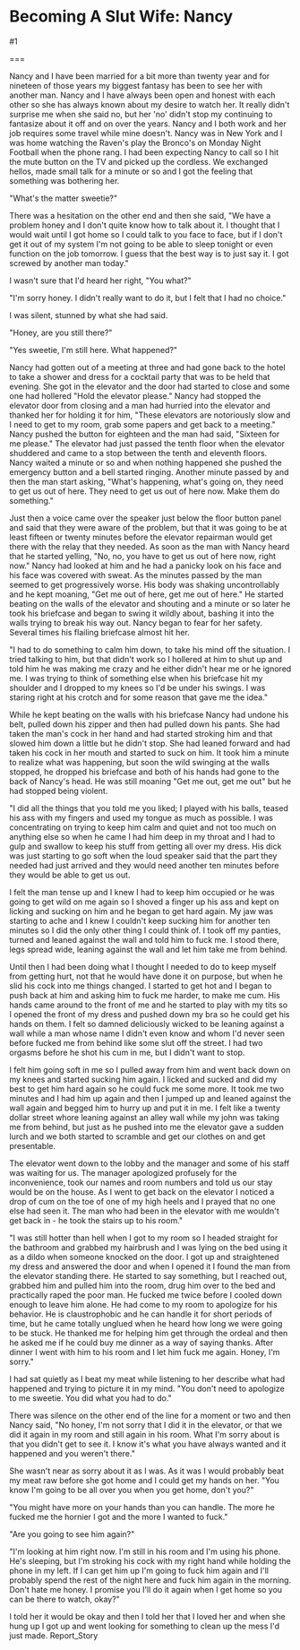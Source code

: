 Becoming A Slut Wife: Nancy
===========================
#1 

===

Nancy and I have been married for a bit more than twenty year and for nineteen of those years my biggest fantasy has been to see her with another man. Nancy and I have always been open and honest with each other so she has always known about my desire to watch her. It really didn't surprise me when she said no, but her 'no' didn't stop my continuing to fantasize about it off and on over the years. Nancy and I both work and her job requires some travel while mine doesn't. Nancy was in New York and I was home watching the Raven's play the Bronco's on Monday Night Football when the phone rang. I had been expecting Nancy to call so I hit the mute button on the TV and picked up the cordless. We exchanged hellos, made small talk for a minute or so and I got the feeling that something was bothering her. 

"What's the matter sweetie?" 

There was a hesitation on the other end and then she said, "We have a problem honey and I don't quite know how to talk about it. I thought that I would wait until I got home so I could talk to you face to face, but if I don't get it out of my system I'm not going to be able to sleep tonight or even function on the job tomorrow. I guess that the best way is to just say it. I got screwed by another man today." 

I wasn't sure that I'd heard her right, "You what?" 

"I'm sorry honey. I didn't really want to do it, but I felt that I had no choice." 

I was silent, stunned by what she had said. 

"Honey, are you still there?" 

"Yes sweetie, I'm still here. What happened?" 

Nancy had gotten out of a meeting at three and had gone back to the hotel to take a shower and dress for a cocktail party that was to be held that evening. She got in the elevator and the door had started to close and some one had hollered "Hold the elevator please." Nancy had stopped the elevator door from closing and a man had hurried into the elevator and thanked her for holding it for him, "These elevators are notoriously slow and I need to get to my room, grab some papers and get back to a meeting." Nancy pushed the button for eighteen and the man had said, "Sixteen for me please." The elevator had just passed the tenth floor when the elevator shuddered and came to a stop between the tenth and eleventh floors. Nancy waited a minute or so and when nothing happened she pushed the emergency button and a bell started ringing. Another minute passed by and then the man start asking, "What's happening, what's going on, they need to get us out of here. They need to get us out of here now. Make them do something." 

Just then a voice came over the speaker just below the floor button panel and said that they were aware of the problem, but that it was going to be at least fifteen or twenty minutes before the elevator repairman would get there with the relay that they needed. As soon as the man with Nancy heard that he started yelling, "No, no, you have to get us out of here now, right now." Nancy had looked at him and he had a panicky look on his face and his face was covered with sweat. As the minutes passed by the man seemed to get progressively worse. His body was shaking uncontrollably and he kept moaning, "Get me out of here, get me out of here." He started beating on the walls of the elevator and shouting and a minute or so later he took his briefcase and began to swing it wildly about, bashing it into the walls trying to break his way out. Nancy began to fear for her safety. Several times his flailing briefcase almost hit her. 

"I had to do something to calm him down, to take his mind off the situation. I tried talking to him, but that didn't work so I hollered at him to shut up and told him he was making me crazy and he either didn't hear me or he ignored me. I was trying to think of something else when his briefcase hit my shoulder and I dropped to my knees so I'd be under his swings. I was staring right at his crotch and for some reason that gave me the idea." 

While he kept beating on the walls with his briefcase Nancy had undone his belt, pulled down his zipper and then had pulled down his pants. She had taken the man's cock in her hand and had started stroking him and that slowed him down a little but he didn't stop. She had leaned forward and had taken his cock in her mouth and started to suck on him. It took him a minute to realize what was happening, but soon the wild swinging at the walls stopped, he dropped his briefcase and both of his hands had gone to the back of Nancy's head. He was still moaning "Get me out, get me out" but he had stopped being violent. 

"I did all the things that you told me you liked; I played with his balls, teased his ass with my fingers and used my tongue as much as possible. I was concentrating on trying to keep him calm and quiet and not too much on anything else so when he came I had him deep in my throat and I had to gulp and swallow to keep his stuff from getting all over my dress. His dick was just starting to go soft when the loud speaker said that the part they needed had just arrived and they would need another ten minutes before they would be able to get us out. 

I felt the man tense up and I knew I had to keep him occupied or he was going to get wild on me again so I shoved a finger up his ass and kept on licking and sucking on him and he began to get hard again. My jaw was starting to ache and I knew I couldn't keep sucking him for another ten minutes so I did the only other thing I could think of. I took off my panties, turned and leaned against the wall and told him to fuck me. I stood there, legs spread wide, leaning against the wall and let him take me from behind. 

Until then I had been doing what I thought I needed to do to keep myself from getting hurt, not that he would have done it on purpose, but when he slid his cock into me things changed. I started to get hot and I began to push back at him and asking him to fuck me harder, to make me cum. His hands came around to the front of me and he started to play with my tits so I opened the front of my dress and pushed down my bra so he could get his hands on them. I felt so damned deliciously wicked to be leaning against a wall while a man whose name I didn't even know and whom I'd never seen before fucked me from behind like some slut off the street. I had two orgasms before he shot his cum in me, but I didn't want to stop. 

I felt him going soft in me so I pulled away from him and went back down on my knees and started sucking him again. I licked and sucked and did my best to get him hard again so he could fuck me some more. It took me two minutes and I had him up again and then I jumped up and leaned against the wall again and begged him to hurry up and put it in me. I felt like a twenty dollar street whore leaning against an alley wall while my john was taking me from behind, but just as he pushed into me the elevator gave a sudden lurch and we both started to scramble and get our clothes on and get presentable. 

The elevator went down to the lobby and the manager and some of his staff was waiting for us. The manager apologized profusely for the inconvenience, took our names and room numbers and told us our stay would be on the house. As I went to get back on the elevator I noticed a drop of cum on the toe of one of my high heels and I prayed that no one else had seen it. The man who had been in the elevator with me wouldn't get back in - he took the stairs up to his room." 

"I was still hotter than hell when I got to my room so I headed straight for the bathroom and grabbed my hairbrush and I was lying on the bed using it as a dildo when someone knocked on the door. I got up and straightened my dress and answered the door and when I opened it I found the man from the elevator standing there. He started to say something, but I reached out, grabbed him and pulled him into the room, drug him over to the bed and practically raped the poor man. He fucked me twice before I cooled down enough to leave him alone. He had come to my room to apologize for his behavior. He is claustrophobic and he can handle it for short periods of time, but he came totally unglued when he heard how long we were going to be stuck. He thanked me for helping him get through the ordeal and then he asked me if he could buy me dinner as a way of saying thanks. After dinner I went with him to his room and I let him fuck me again. Honey, I'm sorry." 

I had sat quietly as I beat my meat while listening to her describe what had happened and trying to picture it in my mind. "You don't need to apologize to me sweetie. You did what you had to do." 

There was silence on the other end of the line for a moment or two and then Nancy said, "No honey, I'm not sorry that I did it in the elevator, or that we did it again in my room and still again in his room. What I'm sorry about is that you didn't get to see it. I know it's what you have always wanted and it happened and you weren't there." 

She wasn't near as sorry about it as I was. As it was I would probably beat my meat raw before she got home and I could get my hands on her. "You know I'm going to be all over you when you get home, don't you?" 

"You might have more on your hands than you can handle. The more he fucked me the hornier I got and the more I wanted to fuck." 

"Are you going to see him again?" 

"I'm looking at him right now. I'm still in his room and I'm using his phone. He's sleeping, but I'm stroking his cock with my right hand while holding the phone in my left. If I can get him up I'm going to fuck him again and I'll probably spend the rest of the night here and fuck him again in the morning. Don't hate me honey. I promise you I'll do it again when I get home so you can be there to watch, okay?" 

I told her it would be okay and then I told her that I loved her and when she hung up I got up and went looking for something to clean up the mess I'd just made. Report_Story 
